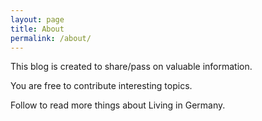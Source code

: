 ```yaml
---
layout: page
title: About
permalink: /about/
---
```


This blog is created to share/pass on valuable information. 

You are free to contribute interesting topics. 

Follow to read more things about Living in Germany. 



